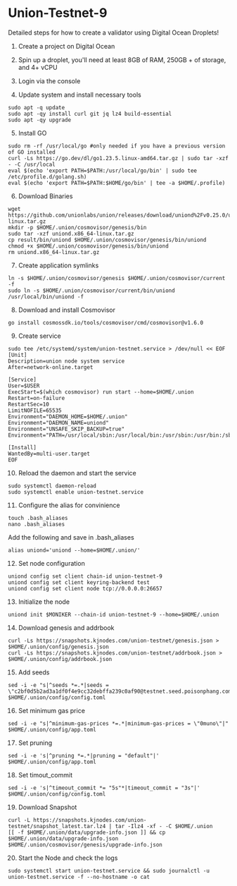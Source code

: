 # Union-Testnet-9
Detailed steps for how to create a validator using Digital Ocean Droplets!

1. Create a project on Digital Ocean

2. Spin up a droplet, you'll need at least 8GB of RAM, 250GB + of storage, and 4+ vCPU

3. Login via the console

4. Update system and install necessary tools
```
sudo apt -q update
sudo apt -qy install curl git jq lz4 build-essential
sudo apt -qy upgrade
```
5. Install GO
```
sudo rm -rf /usr/local/go #only needed if you have a previous version of GO installed
curl -Ls https://go.dev/dl/go1.23.5.linux-amd64.tar.gz | sudo tar -xzf - -C /usr/local
eval $(echo 'export PATH=$PATH:/usr/local/go/bin' | sudo tee /etc/profile.d/golang.sh)
eval $(echo 'export PATH=$PATH:$HOME/go/bin' | tee -a $HOME/.profile)
```
6. Download Binaries
```
wget https://github.com/unionlabs/union/releases/download/uniond%2Fv0.25.0/uniond.x86_64-linux.tar.gz
mkdir -p $HOME/.union/cosmovisor/genesis/bin
sudo tar -xzf uniond.x86_64-linux.tar.gz
cp result/bin/uniond $HOME/.union/cosmovisor/genesis/bin/uniond
chmod +x $HOME/.union/cosmovisor/genesis/bin/uniond
rm uniond.x86_64-linux.tar.gz
```
7. Create application symlinks
```
ln -s $HOME/.union/cosmovisor/genesis $HOME/.union/cosmovisor/current -f
sudo ln -s $HOME/.union/cosmovisor/current/bin/uniond /usr/local/bin/uniond -f
```
8. Download and install Cosmovisor
```
go install cosmossdk.io/tools/cosmovisor/cmd/cosmovisor@v1.6.0
```
9. Create service
```
sudo tee /etc/systemd/system/union-testnet.service > /dev/null << EOF
[Unit]
Description=union node system service
After=network-online.target

[Service]
User=$USER
ExecStart=$(which cosmovisor) run start --home=$HOME/.union
Restart=on-failure
RestartSec=10
LimitNOFILE=65535
Environment="DAEMON_HOME=$HOME/.union"
Environment="DAEMON_NAME=uniond"
Environment="UNSAFE_SKIP_BACKUP=true"
Environment="PATH=/usr/local/sbin:/usr/local/bin:/usr/sbin:/usr/bin:/sbin:/bin:/usr/games:/usr/local/games:/snap/bin:$HOME/.union/cosmovisor/current/bin"

[Install]
WantedBy=multi-user.target
EOF
```
10. Reload the daemon and start the service
```
sudo systemctl daemon-reload
sudo systemctl enable union-testnet.service
```
11. Configure the alias for convinience
```
touch .bash_aliases
nano .bash_aliases
```
Add the following and save in .bash_aliases
```
alias uniond='uniond --home=$HOME/.union/'
```
12. Set node configuration
```
uniond config set client chain-id union-testnet-9
uniond config set client keyring-backend test
uniond config set client node tcp://0.0.0.0:26657
```
13. Initialize the node
```
uniond init $MONIKER --chain-id union-testnet-9 --home=$HOME/.union
```
14. Download genesis and addrbook
```
curl -Ls https://snapshots.kjnodes.com/union-testnet/genesis.json > $HOME/.union/config/genesis.json
curl -Ls https://snapshots.kjnodes.com/union-testnet/addrbook.json > $HOME/.union/config/addrbook.json
```
15. Add seeds
```
sed -i -e "s|^seeds *=.*|seeds = \"c2bf0d5b2ad3a1df0f4e9cc32debffa239c0af90@testnet.seed.poisonphang.com:26656\"|" $HOME/.union/config/config.toml
```
16. Set minimum gas price
```
sed -i -e "s|^minimum-gas-prices *=.*|minimum-gas-prices = \"0muno\"|" $HOME/.union/config/app.toml
```
17. Set pruning
```
sed -i -e 's|^pruning *=.*|pruning = "default"|' $HOME/.union/config/app.toml
```
18. Set timout_commit
```
sed -i -e 's|^timeout_commit *= "5s"*|timeout_commit = "3s"|' $HOME/.union/config/config.toml
```
19. Download Snapshot
```
curl -L https://snapshots.kjnodes.com/union-testnet/snapshot_latest.tar.lz4 | tar -Ilz4 -xf - -C $HOME/.union
[[ -f $HOME/.union/data/upgrade-info.json ]] && cp $HOME/.union/data/upgrade-info.json $HOME/.union/cosmovisor/genesis/upgrade-info.json
```
20. Start the Node and check the logs
```
sudo systemctl start union-testnet.service && sudo journalctl -u union-testnet.service -f --no-hostname -o cat
```

